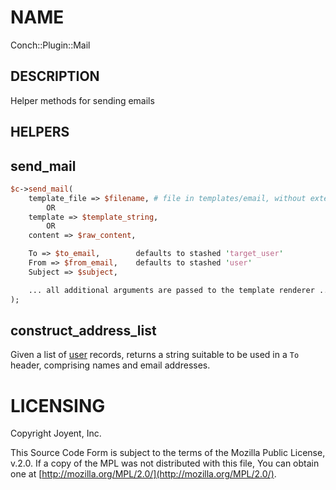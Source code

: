 # NAME

Conch::Plugin::Mail

## DESCRIPTION

Helper methods for sending emails

## HELPERS

## send\_mail

```perl
$c->send_mail(
    template_file => $filename, # file in templates/email, without extension
        OR
    template => $template_string,
        OR
    content => $raw_content,

    To => $to_email,        defaults to stashed 'target_user'
    From => $from_email,    defaults to stashed 'user'
    Subject => $subject,

    ... all additional arguments are passed to the template renderer ...
);
```

## construct\_address\_list

Given a list of [user](../modules/Conch::DB::Result::UserAccount) records, returns a string suitable to be
used in a `To` header, comprising names and email addresses.

# LICENSING

Copyright Joyent, Inc.

This Source Code Form is subject to the terms of the Mozilla Public License,
v.2.0. If a copy of the MPL was not distributed with this file, You can obtain
one at [http://mozilla.org/MPL/2.0/](http://mozilla.org/MPL/2.0/).
